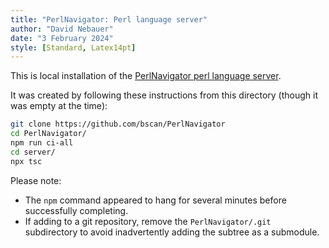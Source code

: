 ```yaml
---
title: "PerlNavigator: Perl language server"
author: "David Nebauer"
date: "3 February 2024"
style: [Standard, Latex14pt]
---
```


This is local installation of the [PerlNavigator perl language server][github].

It was created by following these instructions from this directory (though it
was empty at the time):

```bash
git clone https://github.com/bscan/PerlNavigator
cd PerlNavigator/
npm run ci-all
cd server/
npx tsc
```

Please note:

- The `npm` command appeared to hang for several minutes before successfully
  completing.
- If adding to a git repository, remove the `PerlNavigator/.git` subdirectory
  to avoid inadvertently adding the subtree as a submodule.

[comment]: # "URLs"
[github]: https://github.com/bscan/PerlNavigator
